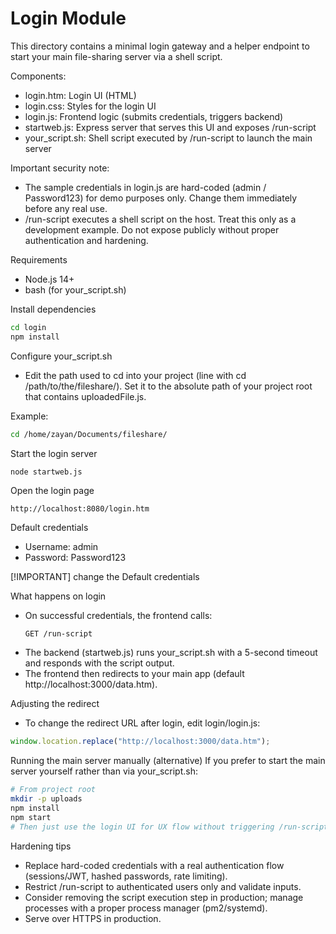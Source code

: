 # Login Module

This directory contains a minimal login gateway and a helper endpoint to start your main file-sharing server via a shell script.

Components:
- login.htm: Login UI (HTML)
- login.css: Styles for the login UI
- login.js: Frontend logic (submits credentials, triggers backend)
- startweb.js: Express server that serves this UI and exposes /run-script
- your_script.sh: Shell script executed by /run-script to launch the main server

Important security note:
- The sample credentials in login.js are hard-coded (admin / Password123) for demo purposes only. Change them immediately before any real use.
- /run-script executes a shell script on the host. Treat this only as a development example. Do not expose publicly without proper authentication and hardening.

Requirements
- Node.js 14+
- bash (for your_script.sh)

Install dependencies
```bash
cd login
npm install
```

Configure your_script.sh
- Edit the path used to cd into your project (line with cd /path/to/the/fileshare/). Set it to the absolute path of your project root that contains uploadedFile.js.

Example:
```bash
cd /home/zayan/Documents/fileshare/
```

Start the login server
```bash
node startweb.js
```

Open the login page
```text
http://localhost:8080/login.htm
```

Default credentials
- Username: admin
- Password: Password123

[!IMPORTANT]
change the Default credentials

What happens on login
- On successful credentials, the frontend calls:
  ```http
  GET /run-script
  ```
- The backend (startweb.js) runs your_script.sh with a 5-second timeout and responds with the script output.
- The frontend then redirects to your main app (default http://localhost:3000/data.htm).

Adjusting the redirect
- To change the redirect URL after login, edit login/login.js:
```javascript
window.location.replace("http://localhost:3000/data.htm");
```

Running the main server manually (alternative)
If you prefer to start the main server yourself rather than via your_script.sh:
```bash
# From project root
mkdir -p uploads
npm install
npm start
# Then just use the login UI for UX flow without triggering /run-script
```

Hardening tips
- Replace hard-coded credentials with a real authentication flow (sessions/JWT, hashed passwords, rate limiting).
- Restrict /run-script to authenticated users only and validate inputs.
- Consider removing the script execution step in production; manage processes with a proper process manager (pm2/systemd).
- Serve over HTTPS in production.

